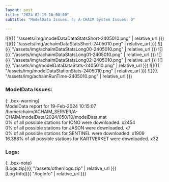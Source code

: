 ```yaml
---
layout: post
title: "2024-02-19 10:00:00"
subtitle: "ModelData Issues: 4; A-CHAIM System Issues: 0"

---
```


![]({{ "/assets/img/modelDataDataStatsShort-2405010.png" | relative_url }})
![]({{ "/assets/img/achaimDataStatsShort-2405010.png" | relative_url }})
![]({{ "/assets/img/achaimDataStatsLong00-2405010.png" | relative_url }})
![]({{ "/assets/img/achaimDataStatsLong01-2405010.png" | relative_url }})
![]({{ "/assets/img/achaimDataStatsLong02-2405010.png" | relative_url }})
![]({{ "/assets/img/modelDataDataStats-2405010.png" | relative_url }})
![]({{ "/assets/img/modelDataStationStats-2405010.png" | relative_url }})
![]({{ "/assets/img/achaimRunTime-2405010.png" | relative_url }})


### ModelData Issues:  
  
{: .box-warning}  
 ModelData report for 19-Feb-2024 10:15:07   
 /home/chaim/ACHAIM_SERVER/A-CHAIM/modelData/2024/050/10/modelData.mat   
 0% of all possible stations for IONO were downloaded. x2454   
 0% of all possible stations for JASON were downloaded. x7   
 0% of all possible stations for SENTINEL were downloaded. x1909   
 16.388% of all possible stations for KARTVERKET were downloaded. x32   
  


### Logs:  
  
{: .box-note}  
[Logs.zip]({{ "/assets/other/logs.zip" | relative_url }})  
[Log Info]({{ "/logInfo" | relative_url }})  
